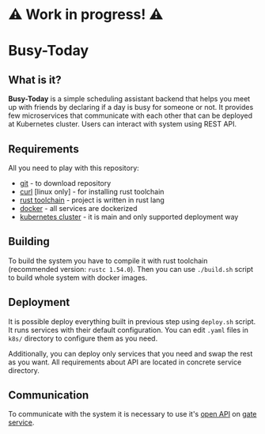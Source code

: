 # :warning: Work in progress! :warning:
# Busy-Today

## What is it?

**Busy-Today** is a simple scheduling assistant backend that helps you
meet up with friends by declaring if a day is busy for someone or not. 
It provides few microservices that communicate with each other that can be
deployed at Kubernetes cluster. Users can interact with system using REST API.

## Requirements

All you need to play with this repository:

- [git](https://git-scm.com/book/en/v2/Getting-Started-Installing-Git) - to download repository
- [curl](https://curl.se/download.html) [linux only] - for installing rust toolchain
- [rust toolchain](https://rustup.rs/) - project is written in rust lang
- [docker](https://docs.docker.com/engine/install/) - all services are dockerized
- [kubernetes cluster](https://kubernetes.io/docs/tasks/tools/) - it is main and only supported deployment way

## Building

To build the system you have to compile it with rust toolchain 
(recommended version: `rustc 1.54.0`). Then you can use `./build.sh`
script to build whole system with docker images.

## Deployment

It is possible deploy everything built in previous step using `deploy.sh` script.
It runs services with their default configuration. 
You can edit `.yaml` files in `k8s/` directory to configure them as you need. 

Additionally, you can deploy only services that you need and swap
the rest as you want. All requirements about API are located in concrete
service directory.

## Communication

To communicate with the system it is necessary to use it's [open API](open_api.yaml) on [gate service](crates/gate).